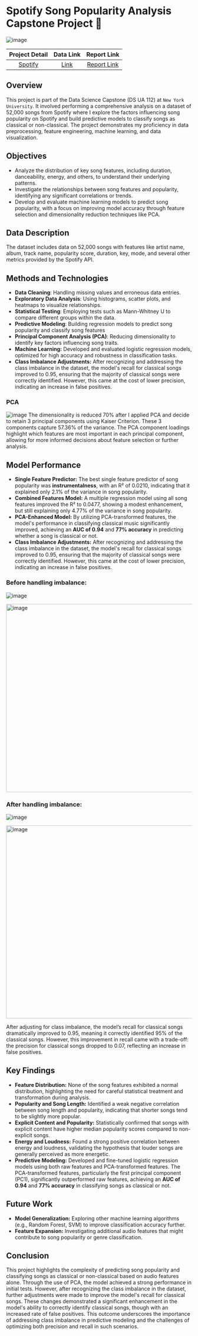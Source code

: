 # Spotify Song Popularity Analysis Capstone Project 🎵
![image](https://github.com/J-hjr/Jerry_Huang_DS_Project_Portfolio/assets/158063353/e6eb6969-973a-40ef-9c4d-d1c342bbd22a)

| Project Detail | Data Link | Report Link |
|:---------------:|:---------:|:---------:|
| [Spotify](https://github.com/J-hjr/Jerry_Huang_DS_Project_Portfolio/tree/main/Spotify) | [Link](https://drive.google.com/drive/folders/1fTegCMoLUX1kmEcOu6uF1shaHXY8ZbeZ) | [Report Link](https://drive.google.com/drive/folders/1iqr5GBJ63totAOcuIC9Fm7XpxEzZ0Azy)

## Overview
This project is part of the Data Science Capstone (DS UA 112) at `New York University`. It involved performing a comprehensive analysis on a dataset of 52,000 songs from Spotify where I explore the factors influencing song popularity on Spotify and build predictive models to classify songs as classical or non-classical. The project demonstrates my proficiency in data preprocessing, feature engineering, machine learning, and data visualization.

## Objectives
- Analyze the distribution of key song features, including duration, danceability, energy, and others, to understand their underlying patterns.
- Investigate the relationships between song features and popularity, identifying any significant correlations or trends.
- Develop and evaluate machine learning models to predict song popularity, with a focus on improving model accuracy through feature selection and dimensionality reduction techniques like PCA.


## Data Description
The dataset includes data on 52,000 songs with features like artist name, album, track name, popularity score, duration, key, mode, and several other metrics provided by the Spotify API.

## Methods and Technologies
- **Data Cleaning**: Handling missing values and erroneous data entries.
- **Exploratory Data Analysis**: Using histograms, scatter plots, and heatmaps to visualize relationships.
- **Statistical Testing**: Employing tests such as Mann-Whitney U to compare different groups within the data.
- **Predictive Modeling**: Building regression models to predict song popularity and classify song features
- **Principal Component Analysis (PCA)**: Reducing dimensionality to identify key factors influencing song traits.
- **Machine Learning:** Developed and evaluated logistic regression models, optimized for high accuracy and robustness in classification tasks.
- **Class Imbalance Adjustments:** After recognizing and addressing the class imbalance in the dataset, the model's recall for classical songs improved to 0.95, ensuring that the majority of classical songs were correctly identified. However, this came at the cost of lower precision, indicating an increase in false positives.

### PCA
![image](https://github.com/user-attachments/assets/7fbdc77b-a07f-4bb7-9859-4c66f9233284)
The dimensionality is reduced 70% after I applied PCA and decide to retain 3 principal components using Kaiser Criterion. These 3 components capture 57.36% of the variance. The PCA component loadings highlight which features are most important in each principal component, allowing for more informed decisions about feature selection or further analysis.


## Model Performance
- **Single Feature Predictor:** The best single feature predictor of song popularity was **instrumentalness**, with an R² of 0.0210, indicating that it explained only 2.1% of the variance in song popularity.
- **Combined Features Model:** A multiple regression model using all song features improved the R² to 0.0477, showing a modest enhancement, but still explaining only 4.77% of the variance in song popularity.
- **PCA-Enhanced Model:** By utilizing PCA-transformed features, the model's performance in classifying classical music significantly improved, achieving an **AUC of 0.94** and **77% accuracy** in predicting whether a song is classical or not.
- **Class Imbalance Adjustments:** After recognizing and addressing the class imbalance in the dataset, the model's recall for classical songs improved to 0.95, ensuring that the majority of classical songs were correctly identified. However, this came at the cost of lower precision, indicating an increase in false positives.

### Before handling imbalance:  
![image](https://github.com/user-attachments/assets/1b9f8aa8-b977-4b8a-b7ce-d7eee541fa39)

<img width="509" alt="image" src="https://github.com/user-attachments/assets/f2e407f0-a43c-4594-af81-3b8cb79de04f">

### After handling imbalance:  
![image](https://github.com/user-attachments/assets/ec0be6cb-c8d9-4e5e-b916-1a8bfeb8ac4b)

<img width="522" alt="image" src="https://github.com/user-attachments/assets/eaf39d14-a38a-469e-b7d1-1a7145d47d94">

After adjusting for class imbalance, the model’s recall for classical songs dramatically improved to 0.95, meaning it correctly identified 95% of the classical songs. However, this improvement in recall came with a trade-off: the precision for classical songs dropped to 0.07, reflecting an increase in false positives.


## Key Findings
- **Feature Distribution:** None of the song features exhibited a normal distribution, highlighting the need for careful statistical treatment and transformation during analysis.
- **Popularity and Song Length:** Identified a weak negative correlation between song length and popularity, indicating that shorter songs tend to be slightly more popular.
- **Explicit Content and Popularity:** Statistically confirmed that songs with explicit content have higher median popularity scores compared to non-explicit songs.
- **Energy and Loudness:** Found a strong positive correlation between energy and loudness, validating the hypothesis that louder songs are generally perceived as more energetic.
- **Predictive Modeling:** Developed and fine-tuned logistic regression models using both raw features and PCA-transformed features. The PCA-transformed features, particularly the first principal component (PC1), significantly outperformed raw features, achieving an **AUC of 0.94** and **77% accuracy** in classifying songs as classical or not. 

## Future Work
- **Model Generalization:** Exploring other machine learning algorithms (e.g., Random Forest, SVM) to improve classification accuracy further.
- **Feature Expansion:** Investigating additional audio features that might contribute to song popularity or genre classification.

## Conclusion
This project highlights the complexity of predicting song popularity and classifying songs as classical or non-classical based on audio features alone. Through the use of PCA, the model achieved a strong performance in initial tests. However, after recognizing the class imbalance in the dataset, further adjustments were made to improve the model's recall for classical songs. These changes demonstrated a significant enhancement in the model's ability to correctly identify classical songs, though with an increased rate of false positives. This outcome underscores the importance of addressing class imbalance in predictive modeling and the challenges of optimizing both precision and recall in such scenarios.
